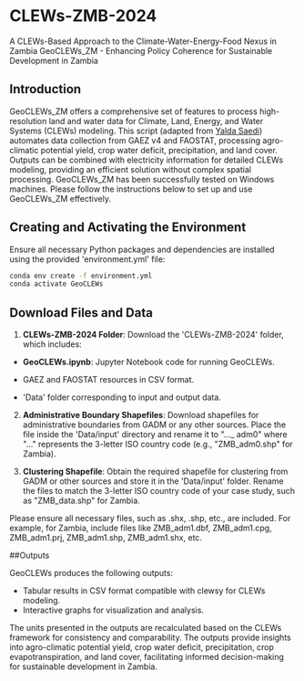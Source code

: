 # CLEWs-ZMB-2024
 A CLEWs-Based Approach to the Climate-Water-Energy-Food Nexus in Zambia
GeoCLEWs_ZM - Enhancing Policy Coherence for Sustainable Development in Zambia

## Introduction

GeoCLEWs_ZM offers a comprehensive set of features to process high-resolution land and water data for Climate, Land, Energy, and Water Systems (CLEWs) modeling. This script (adapted from [Yalda Saedi](https://github.com/YSaedi)) automates data collection from GAEZ v4 and FAOSTAT, processing agro-climatic potential yield, crop water deficit, precipitation, and land cover. Outputs can be combined with electricity information for detailed CLEWs modeling, providing an efficient solution without complex spatial processing. GeoCLEWs_ZM has been successfully tested on Windows machines. Please follow the instructions below to set up and use GeoCLEWs_ZM effectively.

## Creating and Activating the Environment
Ensure all necessary Python packages and dependencies are installed using the provided 'environment.yml' file: 

```bash
conda env create -f environment.yml
conda activate GeoCLEWs
```

## Download Files and Data

1. **CLEWs-ZMB-2024 Folder**: Download the 'CLEWs-ZMB-2024' folder, which includes:

+ **GeoCLEWs.ipynb**: Jupyter Notebook code for running GeoCLEWs.
+ GAEZ and FAOSTAT resources in CSV format.

+ 'Data' folder corresponding to input and output data.

2. **Administrative Boundary Shapefiles**: Download shapefiles for administrative boundaries from GADM or any other sources. Place the file inside the 'Data/input' directory and rename it to "..._ adm0" where "..." represents the 3-letter ISO country code (e.g., "ZMB_adm0.shp" for Zambia).

3. **Clustering Shapefile**: Obtain the required shapefile for clustering from GADM or other sources and store it in the 'Data/input' folder. Rename the files to match the 3-letter ISO country code of your case study, such as "ZMB_data.shp" for Zambia.

Please ensure all necessary files, such as .shx, .shp, etc., are included. For example, for Zambia, include files like ZMB_adm1.dbf, ZMB_adm1.cpg, ZMB_adm1.prj, ZMB_adm1.shp, ZMB_adm1.shx, etc.

##Outputs

GeoCLEWs produces the following outputs:

+ Tabular results in CSV format compatible with clewsy for CLEWs modeling.
+ Interactive graphs for visualization and analysis.

The units presented in the outputs are recalculated based on the CLEWs framework for consistency and comparability. The outputs provide insights into agro-climatic potential yield, crop water deficit, precipitation, crop evapotranspiration, and land cover, facilitating informed decision-making for sustainable development in Zambia.

